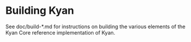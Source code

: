 Building Kyan
=============

See doc/build-*.md for instructions on building the various
elements of the Kyan Core reference implementation of Kyan.
